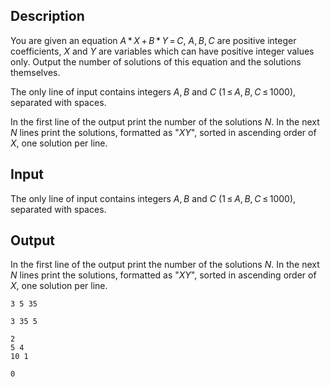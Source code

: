 ## Description

<div><p>You are given an equation <span class="tex-span"><i>A</i> * <i>X</i> + <i>B</i> * <i>Y</i> = <i>C</i></span>, <span class="tex-span"><i>A</i>, <i>B</i>, <i>C</i></span> are positive integer coefficients, <span class="tex-span"><i>X</i></span> and <span class="tex-span"><i>Y</i></span> are variables which can have positive integer values only. Output the number of solutions of this equation and the solutions themselves.</p></div><div class="input-specification"><p>The only line of input contains integers <span class="tex-span"><i>A</i>, <i>B</i></span> and <span class="tex-span"><i>C</i></span> (<span class="tex-span">1 ≤ <i>A</i>, <i>B</i>, <i>C</i> ≤ 1000</span>), separated with spaces.</p></div><div class="output-specification"><p>In the first line of the output print the number of the solutions <span class="tex-span"><i>N</i></span>. In the next <span class="tex-span"><i>N</i></span> lines print the solutions, formatted as "<span class="tex-span"><i>XY</i></span>", sorted in ascending order of <span class="tex-span"><i>X</i></span>, one solution per line.</p></div>

## Input

<p>The only line of input contains integers <span class="tex-span"><i>A</i>, <i>B</i></span> and <span class="tex-span"><i>C</i></span> (<span class="tex-span">1 ≤ <i>A</i>, <i>B</i>, <i>C</i> ≤ 1000</span>), separated with spaces.</p>

## Output

<p>In the first line of the output print the number of the solutions <span class="tex-span"><i>N</i></span>. In the next <span class="tex-span"><i>N</i></span> lines print the solutions, formatted as "<span class="tex-span"><i>XY</i></span>", sorted in ascending order of <span class="tex-span"><i>X</i></span>, one solution per line.</p>





```input1
3 5 35

```




```input2
3 35 5

```




```output1
2
5 4
10 1

```




```output2
0

```


